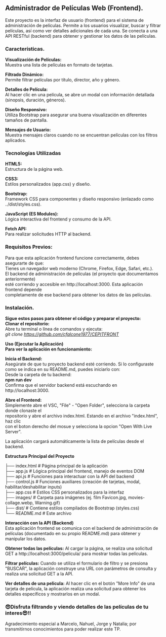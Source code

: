 ## Administrador de Películas Web (Frontend).    

Este proyecto es la interfaz de usuario (frontend) para el sistema de administración de películas. 
Permite a los usuarios visualizar, buscar y filtrar películas, así como ver detalles adicionales 
de cada una. Se conecta a una API RESTful (backend) para obtener y gestionar los datos de las películas.

### Características.   
**Visualización de Películas:**  
Muestra una lista de películas en formato de tarjetas.  
  
**Filtrado Dinámico:**  
Permite filtrar películas por título, director, año y género.  


**Detalles de Película:**  
Al hacer clic en una película, se abre un modal con información detallada (sinopsis, duración, géneros).  

**Diseño Responsivo:**  
Utiliza Bootstrap para asegurar una buena visualización en diferentes tamaños de pantalla.  


**Mensajes de Usuario:**  
Muestra mensajes claros cuando no se encuentran películas con los filtros aplicados.  


### Tecnologías Utilizadas  
**HTML5:**  
Estructura de la página web.  

**CSS3:**  
Estilos personalizados (app.css) y diseño.

**Bootstrap:**  
Framework CSS para componentes y diseño responsivo (enlazado como ../dist/styles.css).  


**JavaScript (ES Modules):**  
Lógica interactiva del frontend y consumo de la API.  


**Fetch API:**  
Para realizar solicitudes HTTP al backend.  


### Requisitos Previos:  

Para que esta aplicación frontend funcione correctamente, debes asegurarte de que:  
Tienes un navegador web moderno (Chrome, Firefox, Edge, Safari, etc.).  
El backend de administración de películas (el proyecto que documentamos anteriormente)   
esté corriendo y accesible en http://localhost:3000. Esta aplicación frontend depende  
completamente de ese backend para obtener los datos de las películas.  

### Instalación.  
**Sigue estos pasos para obtener el código y preparar el proyecto:**   
**Clonar el repositorio:**  
Abre tu terminal o línea de comandos y ejecuta:  
_git clone https://github.com/cfalcone1977/CEPITFRONT_  
  
**Uso (Ejecutar la Aplicación)**    
**Para ver la aplicación en funcionamiento:**  

**Inicia el Backend:**  
Asegúrate de que tu proyecto backend esté corriendo. Si lo configuraste como se indica en su README.md, puedes iniciarlo con:  
Desde la carpeta de tu backend:  
**npm run dev**  
Confirma que el servidor backend está escuchando en http://localhost:3000.  


      
**Abre el Frontend:**  
Simplemente abre el VSC, "File" - "Open Folder", selecciona la carpeta donde clonaste el   
repositorio y abre el archivo index.html. Estando en el archivo "index.html", haz clic   
con el boton derecho del mosue y selecciona la opcion "Open With Live Server".

La aplicación cargará automáticamente la lista de películas desde el backend.  

**Estructura Principal del Proyecto**  

├── index.html                  # Página principal de la aplicación  
├── app.js                      # Lógica principal del frontend, manejo de eventos DOM  
├── api.js                      # Funciones para interactuar con la API del backend  
├── control.js                  # Funciones auxiliares (creación de tarjetas, modal, habilitar/deshabilitar inputs)  
├── app.css                     # Estilos CSS personalizados para la interfaz  
├── images/                     # Carpeta para imágenes (ej. film Favicon.jpg, movies-collage.webp, Warning.gif)  
├── dist/                       # Contiene estilos compilados de Bootstrap (styles.css)  
└── README.md                   # Este archivo  

**Interacción con la API (Backend)**  
Esta aplicación frontend se comunica con el backend de administración de películas 
(documentado en su propio README.md) para obtener y manipular los datos.  


**Obtener todas las películas:**
Al cargar la página, se realiza una solicitud GET a http://localhost:3000/pelicula/ para mostrar todas las películas.  


**Filtrar películas:**
Cuando se utiliza el formulario de filtro y se presiona "BUSCAR", la aplicación construye una URL con parámetros de consulta y realiza una solicitud GET a la API.  


**Ver detalles de una película:**
Al hacer clic en el botón "More Info" de una tarjeta de película, la aplicación realiza una solicitud 
para obtener los detalles específicos y mostrarlos en un modal.

### 😎Disfruta filtrando y viendo detalles de las películas de tu interes😎!!  
Agradecimiento especial a Marcelo, Nahuel, Jorge y Natalia; por transmitirnos conocimientos para poder realizar este TP.


